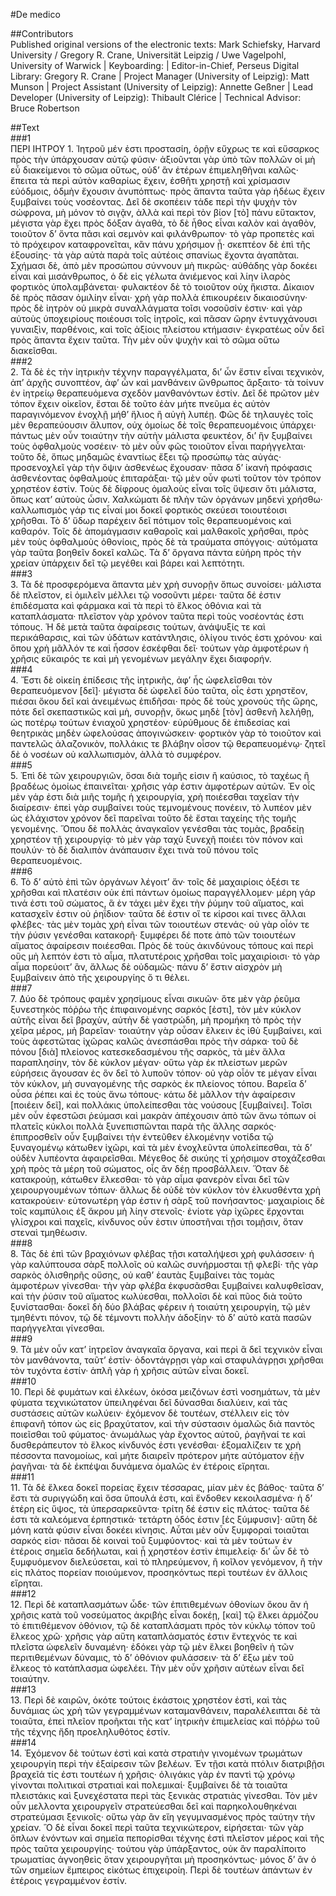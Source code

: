 #De medico  

##Contributors  
Published original versions of the electronic texts: Mark Schiefsky, Harvard University / Gregory R. Crane, Universität Leipzig / Uwe Vagelpohl, University of Warwick | Keyboarding:  | Editor-in-Chief, Perseus Digital Library: Gregory R. Crane | Project Manager (University of Leipzig): Matt Munson | Project Assistant (University of Leipzig): Annette Geßner | Lead Developer (University of Leipzig): Thibault Clérice | Technical Advisor: Bruce Robertson  

##Text  
###1  
ΠΕΡΙ ΙΗΤΡΟΥ 1. Ἰητροῦ μέν ἐστι προστασίη, ὁρῇν εὔχρως τε καὶ εὔσαρκος πρὸς τὴν ὑπάρχουσαν αὐτῷ φύσιν· ἀξιοῦνται γὰρ ὑπὸ τῶν πολλῶν οἱ μὴ εὖ διακείμενοι τὸ σῶμα οὕτως, οὐδ’ ἂν ἑτέρων ἐπιμεληθῆναι καλῶς· ἔπειτα τὰ περὶ αὐτὸν καθαρίως ἔχειν, ἐσθῆτι χρηστῇ καὶ χρίσμασιν εὐόδμοις, ὀδμὴν ἔχουσιν ἀνυπόπτως· πρὸς ἅπαντα ταῦτα γὰρ ἡδέως ἔχειν ξυμβαίνει τοὺς νοσέοντας. Δεῖ δὲ σκοπέειν τάδε περὶ τὴν ψυχὴν τὸν σώφρονα, μὴ μόνον τὸ σιγᾷν, ἀλλὰ καὶ περὶ τὸν βίον [τὸ] πάνυ εὔτακτον, μέγιστα γὰρ ἔχει πρὸς δόξαν ἀγαθὰ, τὸ δὲ ἦθος εἶναι καλὸν καὶ ἀγαθὸν, τοιοῦτον δ’ ὄντα πᾶσι καὶ σεμνὸν καὶ φιλάνθρωπον· τὸ γὰρ προπετὲς καὶ τὸ πρόχειρον καταφρονεῖται, κἂν πάνυ χρήσιμον ᾖ· σκεπτέον δὲ ἐπὶ τῆς ἐξουσίης· τὰ γὰρ αὐτὰ παρὰ τοῖς αὐτέοις σπανίως ἔχοντα ἀγαπᾶται. Σχήμασι δὲ, ἀπὸ μὲν προσώπου σύννουν μὴ πικρῶς· αὐθάδης γὰρ δοκέει εἶναι καὶ μισάνθρωπος, ὁ δὲ εἰς γέλωτα ἀνιέμενος καὶ λίην ἱλαρὸς φορτικὸς ὑπολαμβάνεται· φυλακτέον δὲ τὸ τοιοῦτον οὐχ ἥκιστα. Δίκαιον δὲ πρὸς πᾶσαν ὁμιλίην εἶναι· χρὴ γὰρ πολλὰ ἐπικουρέειν δικαιοσύνην· πρὸς δὲ ἰητρὸν οὐ μικρὰ συναλλάγματα τοῖσι νοσοῦσίν ἐστιν· καὶ γὰρ αὐτοὺς ὑποχειρίους ποιέουσι τοῖς ἰητροῖς, καὶ πᾶσαν ὥρην ἐντυγχάνουσι γυναιξὶν, παρθένοις, καὶ τοῖς ἀξίοις πλείστου κτήμασιν· ἐγκρατέως οὖν δεῖ πρὸς ἅπαντα ἔχειν ταῦτα. Τὴν μὲν οὖν ψυχὴν καὶ τὸ σῶμα οὕτω διακεῖσθαι.  
###2  
2. Τὰ δὲ ἐς τὴν ἰητρικὴν τέχνην παραγγέλματα, δι’ ὧν ἔστιν εἶναι τεχνικὸν, ἀπ’ ἀρχῆς συνοπτέον, ἀφ’ ὧν καὶ μανθάνειν ὤνθρωπος ἄρξαιτο· τὰ τοίνυν ἐν ἰητρείῳ θεραπευόμενα σχεδὸν μανθανόντων ἐστίν. Δεῖ δὲ πρῶτον μὲν τόπον ἔχειν οἰκεῖον, ἔσται δὲ τοῦτο ἐὰν μήτε πνεῦμα ἐς αὐτὸν παραγινόμενον ἐνοχλῇ μήθ’ ἥλιος ἢ αὐγὴ λυπέῃ. Φῶς δὲ τηλαυγὲς τοῖς μὲν θεραπεύουσιν ἄλυπον, οὐχ ὁμοίως δὲ τοῖς θεραπευομένοις ὑπάρχει· πάντως μὲν οὖν τοιαύτην τὴν αὐτὴν μάλιστα φευκτέον, δι’ ἣν ξυμβαίνει τοὺς ὀφθαλμοὺς νοσέειν· τὸ μὲν οὖν φῶς τοιοῦτον εἶναι παρήγγελται· τοῦτο δὲ, ὅπως μηδαμῶς ἐναντίως ἔξει τῷ προσώπῳ τὰς αὐγάς· προσενοχλεῖ γὰρ τὴν ὄψιν ἀσθενέως ἔχουσαν· πᾶσα δ’ ἱκανὴ πρόφασις ἀσθενέοντας ὀφθαλμοὺς ἐπιταράξαι· τῷ μὲν οὖν φωτὶ τοῦτον τὸν τρόπον χρηστέον ἐστίν. Τοὺς δὲ δίφρους ὁμαλοὺς εἶναι τοῖς ὕψεσιν ὅτι μάλιστα, ὅπως κατ’ αὐτοὺς ὦσιν. Χαλκώματι δὲ πλὴν τῶν ὀργάνων μηδενὶ χρήσθω· καλλωπισμὸς γάρ τις εἶναί μοι δοκεῖ φορτικὸς σκεύεσι τοιουτέοισι χρῆσθαι. Τὸ δ’ ὕδωρ παρέχειν δεῖ πότιμον τοῖς θεραπευομένοις καὶ καθαρόν. Τοῖς δὲ ἀπομάγμασιν καθαροῖς καὶ μαλθακοῖς χρῆσθαι, πρὸς μὲν τοὺς ὀφθαλμοὺς ὀθονίοις, πρὸς δὲ τὰ τραύματα σπόγγοις· αὐτόματα γὰρ ταῦτα βοηθεῖν δοκεῖ καλῶς. Τὰ δ’ ὄργανα πάντα εὐήρη πρὸς τὴν χρείαν ὑπάρχειν δεῖ τῷ μεγέθει καὶ βάρει καὶ λεπτότητι.  
###3  
3. Τὰ δὲ προσφερόμενα ἅπαντα μὲν χρὴ συνορῇν ὅπως συνοίσει· μάλιστα δὲ πλεῖστον, εἰ ὁμιλεῖν μέλλει τῷ νοσοῦντι μέρει· ταῦτα δέ ἐστιν ἐπιδέσματα καὶ φάρμακα καὶ τὰ περὶ τὸ ἕλκος ὀθόνια καὶ τὰ καταπλάσματα· πλεῖστον γὰρ χρόνον ταῦτα περὶ τοὺς νοσέοντάς ἐστι τόπους. Ἡ δὲ μετὰ ταῦτα ἀφαίρεσις τούτων, ἀνάψυξίς τε καὶ περικάθαρσις, καὶ τῶν ὑδάτων κατάντλησις, ὀλίγου τινός ἐστι χρόνου· καὶ ὅπου χρὴ μᾶλλόν τε καὶ ἧσσον ἐσκέφθαι δεῖ· τούτων γὰρ ἀμφοτέρων ἡ χρῆσις εὔκαιρός τε καὶ μὴ γενομένων μεγάλην ἔχει διαφορήν.  
###4  
4. Ἔστι δὲ οἰκείη ἐπίδεσις τῆς ἰητρικῆς, ἀφ’ ἧς ὠφελεῖσθαι τὸν θεραπευόμενον [δεῖ]· μέγιστα δὲ ὠφελεῖ δύο ταῦτα, οἷς ἐστι χρηστἔον, πιέσαι ὅκου δεῖ καὶ ἀνειμένως ἐπιδῆσαι· πρὸς δὲ τοὺς χρονοὺς τῆς ὥρης, πότε δεῖ σκεπαστικῶς καὶ μὴ, συνορῇν, ὅκως μηδὲ [τὸν] ἀσθενῆ λελήθῃ, ὡς ποτέρῳ τούτων ἐνιαχοῦ χρηστέον· εὐρύθμους δὲ ἐπιδεσίας καὶ θεητρικὰς μηδὲν ὠφελούσας ἀπογινώσκειν· φορτικὸν γὰρ τὸ τοιοῦτον καὶ παντελῶς ἀλαζονικὸν, πολλάκις τε βλάβην οἶσον τῷ θεραπευομένῳ· ζητεῖ δὲ ὁ νοσέων οὐ καλλωπισμὸν, ἀλλὰ τὸ συμφέρον.  
###5  
5. Ἐπὶ δὲ τῶν χειρουργιῶν, ὅσαι διὰ τομῆς εἰσιν ἢ καύσιος, τὸ ταχέως ἢ βραδέως ὁμοίως ἐπαινεῖται· χρῆσις γάρ ἐστιν ἀμφοτέρων αὐτῶν. Ἐν οἷς μὲν γάρ ἐστι διὰ μιῆς τομῆς ἡ χειρουργία, χρὴ ποιέεσθαι ταχεῖαν τὴν διαίρεσιν· ἐπεὶ γὰρ συμβαίνει τοὺς τεμνομένους πονέειν, τὸ λυπέον μὲν ὡς ἐλάχιστον χρόνον δεῖ παρεῖναι τοῦτο δὲ ἔσται ταχείης τῆς τομῆς γενομένης. Ὅπου δὲ πολλὰς ἀναγκαῖον γενέσθαι τὰς τομὰς, βραδείῃ χρηστέον τῇ χειρουργίᾳ· τὸ μὲν γὰρ ταχὺ ξυνεχῆ ποιέει τὸν πόνον καὶ πουλύν· τὸ δὲ διαλιπὸν ἀνάπαυσιν ἔχει τινὰ τοῦ πόνου τοῖς θεραπευομένοις.  
###6  
6. Τὸ δ’ αὐτὸ ἐπὶ τῶν ὀργάνων λέγοιτ’ ἄν· τοῖς δὲ μαχαιρίοις ὀξέσι τε χρῆσθαι καὶ πλατέσιν οὐκ ἐπὶ πάντων ὁμοίως παραγγέλλομεν· μέρη γάρ τινά ἐστι τοῦ σώματος, ἃ ἐν τάχει μὲν ἔχει τὴν ῥύμην τοῦ αἵματος, καὶ κατασχεῖν ἐστιν οὐ ῥηΐδιον· ταῦτα δέ ἐστιν οἵ τε κίρσοι καί τινες ἄλλαι φλέβες· τὰς μὲν τομὰς χρὴ εἶναι τῶν τοιουτέων στενάς· οὐ γὰρ οἷόν τε τὴν ῥύσιν γενέσθαι κατακορῆ· ξυμφέρει δέ ποτε ἀπὸ τῶν τοιουτέων αἵματος ἀφαίρεσιν ποιέεσθαι. Πρὸς δὲ τοὺς ἀκινδύνους τόπους καὶ περὶ οὓς μὴ λεπτόν ἐστι τὸ αἷμα, πλατυτέροις χρῆσθαι τοῖς μαχαιρίοισι· τὸ γὰρ αἷμα πορεύοιτ’ ἂν, ἄλλως δὲ οὐδαμῶς· πάνυ δ’ ἔστιν αἰσχρὸν μὴ ξυμβαίνειν ἀπὸ τῆς χειρουργίης ὅ τι θέλει.  
###7  
7. Δύο δὲ τρόπους φαμὲν χρησίμους εἶναι σικυῶν· ὅτε μὲν γὰρ ῥεῦμα ξυνεστηκὸς πόῤῥω τῆς ἐπιφαινομένης σαρκός [ἐστι], τὸν μὲν κύκλον αὐτῆς εἶναι δεῖ βραχὺν, αὐτὴν δὲ γαστρώδη, μὴ προμήκη τὸ πρὸς τὴν χεῖρα μέρος, μὴ βαρεῖαν· τοιαύτην γὰρ οὖσαν ἕλκειν ἐς ἰθὺ ξυμβαίνει, καὶ τοὺς ἀφεστῶτας ἰχῶρας καλῶς ἀνεσπάσθαι πρὸς τὴν σάρκα· τοῦ δὲ πόνου [διὰ] πλείονος κατεσκεδασμένου τῆς σαρκὸς, τὰ μὲν ἄλλα παραπλησίην, τὸν δὲ κύκλον μέγαν· οὕτω γὰρ ἐκ πλείστων μερῶν εὑρήσεις ἄγουσαν ἐς ὃν δεῖ τὸ λυποῦν τόπον· οὐ γὰρ οἷόν τε μέγαν εἶναι τὸν κύκλον, μὴ συναγομένης τῆς σαρκὸς ἐκ πλείονος τόπου. Βαρεῖα δ’ οὖσα ῥέπει καὶ ἐς τοὺς ἄνω τόπους· κάτω δὲ μᾶλλον τὴν ἀφαίρεσιν [ποιέειν δεῖ], καὶ πολλάκις ὑπολείπεσθαι τὰς νούσους [ξυμβαίνει]. Τοῖσι μὲν οὖν ἐφεστῶσι ῥεύμασι καὶ μακρὰν ἀπέχουσιν ἀπὸ τῶν ἄνω τόπων οἱ πλατεῖς κύκλοι πολλὰ ξυνεπισπῶνται παρὰ τῆς ἄλλης σαρκός· ἐπιπροσθεῖν οὖν ξυμβαίνει τὴν ἐντεῦθεν ἑλκομένην νοτίδα τῷ ξυναγομένῳ κάτωθεν ἰχῶρι, καὶ τὰ μὲν ἐνοχλεῦντα ὑπολείπεσθαι, τὰ δ’ οὐδὲν λυπέοντα ἀφαιρεῖσθαι. Μέγεθος δὲ σικύης τί χρήσιμον στοχάζεσθαι χρὴ πρὸς τὰ μέρη τοῦ σώματος, οἷς ἂν δέῃ προσβάλλειν. Ὅταν δὲ κατακρούῃ, κάτωθεν ἕλκεσθαι· τὸ γὰρ αἷμα φανερὸν εἶναι δεῖ τῶν χειρουργουμένων τόπων· ἄλλως δὲ οὐδὲ τὸν κύκλον τὸν ἑλκυσθέντα χρὴ κατακρούειν· εὐτονωτέρη γάρ ἐστιν ἡ σὰρξ τοῦ πονήσαντος· μαχαιρίοις δὲ τοῖς καμπύλοις ἐξ ἄκρου μὴ λίην στενοῖς· ἐνίοτε γὰρ ἰχῶρες ἔρχονται γλίσχροι καὶ παχεῖς, κίνδυνος οὖν ἐστιν ὑποστῆναι τῇσι τομῇσιν, ὅταν στεναὶ τμηθέωσιν.  
###8  
8. Τὰς δὲ ἐπὶ τῶν βραχιόνων φλέβας τῇσι καταλήψεσι χρὴ φυλάσσειν· ἡ γὰρ καλύπτουσα σὰρξ πολλοῖς οὐ καλῶς συνήρμοσται τῇ φλεβί· τῆς γὰρ σαρκὸς ὀλισθηρῆς οὔσης, οὐ καθ’ ἑαυτὰς ξυμβαίνει τὰς τομὰς ἀμφοτέρων γίνεσθαι· τὴν γὰρ φλέβα ἐκφυσᾶσθαι ξυμβαίνει καλυφθεῖσαν, καὶ τὴν ῥύσιν τοῦ αἵματος κωλύεσθαι, πολλοῖσι δὲ καὶ πῦος διὰ τοῦτο ξυνίστασθαι· δοκεῖ δὴ δύο βλάβας φέρειν ἡ τοιαύτη χειρουργίη, τῷ μὲν τμηθέντι πόνον, τῷ δὲ τέμνοντι πολλὴν ἀδοξίην· τὸ δ’ αὐτὸ κατὰ πασῶν παρήγγελται γίνεσθαι.  
###9  
9. Τὰ μὲν οὖν κατ’ ἰητρεῖον ἀναγκαῖα ὄργανα, καὶ περὶ ἃ δεῖ τεχνικὸν εἶναι τὸν μανθάνοντα, ταῦτ’ ἐστίν· ὀδοντάγρῃσι γὰρ καὶ σταφυλάγρῃσι χρῆσθαι τὸν τυχόντα ἐστίν· ἁπλῆ γὰρ ἡ χρῆσις αὐτῶν εἶναι δοκεῖ.  
###10  
10. Περὶ δὲ φυμάτων καὶ ἑλκέων, ὁκόσα μειζόνων ἐστὶ νοσημάτων, τὰ μὲν φύματα τεχνικώτατον ὑπειληφέναι δεῖ δύνασθαι διαλύειν, καὶ τὰς συστάσεις αὐτῶν κωλύειν· ἐχόμενον δὲ τουτέων, στέλλειν εἰς τὸν ἐπιφανῆ τόπον ὡς εἰς βραχύτατον, καὶ τὴν σύστασιν ὁμαλῶς διὰ παντὸς ποιεῖσθαι τοῦ φύματος· ἀνωμάλως γὰρ ἔχοντος αὐτοῦ, ῥαγῆναί τε καὶ δυσθεράπευτον τὸ ἕλκος κίνδυνός ἐστι γενέσθαι· ἐξομαλίζειν τε χρὴ πέσσοντα πανομοίως, καὶ μήτε διαιρεῖν πρότερον μήτε αὐτόματον ἐῇν ῥαγῆναι· τὰ δὲ ἐκπέψαι δυνάμενα ὁμαλῶς ἐν ἑτέροις εἴρηται.  
###11  
11. Τὰ δὲ ἕλκεα δοκεῖ πορείας ἔχειν τέσσαρας, μίαν μὲν ἐς βάθος· ταῦτα δ’ ἔστι τὰ συριγγώδη καὶ ὅσα ὕπουλά ἐστι, καὶ ἔνδοθεν κεκοιλασμένα· ἡ δ’ ἑτέρη εἰς ὕψος, τὰ ὑπερσαρκεῦντα· τρίτη δέ ἐστιν εἰς πλάτος· ταῦτα δέ ἐστι τὰ καλεόμενα ἑρπηστικά· τετάρτη ὁδός ἐστιν [ἐς ξύμφυσιν]· αὕτη δὲ μόνη κατὰ φύσιν εἶναι δοκέει κίνησις. Αὗται μὲν οὖν ξυμφοραὶ τοιαῦται σαρκός εἰσι· πᾶσαι δὲ κοιναὶ τοῦ ξυμφύοντος· καὶ τὰ μὲν τούτων ἐν ἑτέροις σημεῖα δεδήλωται, καὶ ᾗ χρηστέον ἐστὶν ἐπιμελείᾳ· δι’ ὧν δὲ τὸ ξυμφυόμενον διελεύσεται, καὶ τὸ πληρεύμενον, ἢ κοῖλον γενόμενον, ἢ τὴν εἰς πλάτος πορείαν ποιούμενον, προσηκόντως περὶ τουτέων ἐν ἄλλοις εἴρηται.  
###12  
12. Περὶ δὲ καταπλασμάτων ὧδε· τῶν ἐπιτιθεμένων ὀθονίων ὅκου ἂν ἡ χρῆσις κατὰ τοῦ νοσεύματος ἀκριβὴς εἶναι δοκέῃ, [καὶ] τῷ ἕλκει ἁρμόζου τὸ ἐπιτιθέμενον ὀθόνιον, τῷ δὲ καταπλάσματι πρὸς τὸν κύκλῳ τόπον τοῦ ἕλκεος χρῶ· χρῆσις γὰρ αὕτη καταπλάσματός ἐστιν ἔντεχνός τε καὶ πλεῖστα ὠφελεῖν δυναμένη· ἐδόκει γὰρ τῷ μὲν ἕλκει βοηθεῖν ἡ τῶν περιτιθεμένων δύναμις, τὸ δ’ ὀθόνιον φυλάσσειν· τὰ δ’ ἔξω μὲν τοῦ ἕλκεος τὸ κατάπλασμα ὠφελέει. Τὴν μὲν οὖν χρῆσιν αὐτέων εἶναι δεῖ τοιαύτην.  
###13  
13. Περὶ δὲ καιρῶν, ὁκότε τούτοις ἑκάστοις χρηστέον ἐστὶ, καὶ τὰς δυνάμιας ὡς χρὴ τῶν γεγραμμένων καταμανθάνειν, παραλέλειπται δὲ τὰ τοιαῦτα, ἐπεὶ πλεῖον προῆκται τῆς κατ’ ἰητρικὴν ἐπιμελείας καὶ πόῤῥω τοῦ τῆς τέχνης ἤδη προεληλυθότος ἐστίν.  
###14  
14. Ἐχόμενον δὲ τούτων ἐστὶ καὶ κατὰ στρατιὴν γινομένων τρωμάτων χειρουργίη περὶ τὴν ἐξαίρεσιν τῶν βελέων. Ἐν τῇσι κατὰ πτόλιν διατριβῇσι βραχεῖά τίς ἐστι τουτέων ἡ χρῆσις· ὀλιγάκις γὰρ ἐν παντὶ τῷ χρόνῳ γίνονται πολιτικαὶ στρατιαὶ καὶ πολεμικαί· ξυμβαίνει δὲ τὰ τοιαῦτα πλειστάκις καὶ ξυνεχέστατα περὶ τὰς ξενικὰς στρατιὰς γίνεσθαι. Τὸν μὲν οὖν μελλοντα χειρουργεῖν στρατεύεσθαι δεῖ καὶ παρηκολουθηκέναι στρατεύμασι ξενικοῖς· οὕτω γὰρ ἂν εἴη γεγυμνασμένος πρὸς ταύτην τὴν χρείαν. Ὃ δὲ εἶναι δοκεῖ περὶ ταῦτα τεχνικώτερον, εἰρήσεται· τῶν γὰρ ὅπλων ἐνόντων καὶ σημεῖα πεπορίσθαι τέχνης ἐστὶ πλεῖστον μέρος καὶ τῆς πρὸς ταῦτα χειρουργίης· τούτου γὰρ ὑπάρξαντος, οὐκ ἂν παραλίποιτο τρωματίας ἀγνοηθεὶς ὅταν χειρουργῆται μὴ προσηκόντως· μόνος δ’ ἂν ὁ τῶν σημείων ἔμπειρος εἰκότως ἐπιχειροίη. Περὶ δὲ τουτέων ἁπάντων ἐν ἑτέροις γεγραμμένον ἐστίν.  
